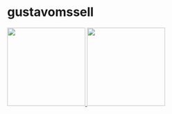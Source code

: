 # gustavomssell
 <div>
  <a href="https://github.com/gustavomssell">
  <img height="180em" src="https://github-readme-stats.vercel.app/api?username=gustavomssell&show_icons=true&theme=tokyonight&include_all_commits=true&count_private=true"/>
  <img height="180em" src="https://github-readme-stats.vercel.app/api/top-langs/?username=gustavomssell&layout=compact&langs_count=7&theme=tokyonight"/>
</div>
 
